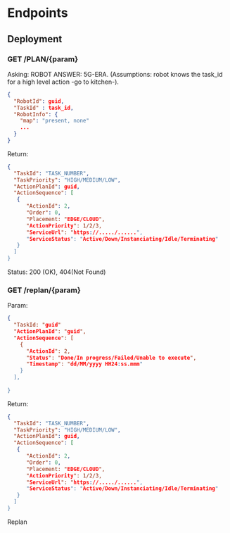 # Endpoints

## Deployment


### GET /PLAN/{param} 


Asking: ROBOT ANSWER: 5G-ERA.
(Assumptions: robot knows the task_id for a high level action -go to kitchen-).

```json
{
  "RobotId": guid,
  "TaskId" : task_id,
  "RobotInfo": {
    "map": "present, none"
    ...
  }
}
```

Return: 
```json
{
  "TaskId": "TASK_NUMBER",
  "TaskPriority": "HIGH/MEDIUM/LOW",
  "ActionPlanId": guid,
  "ActionSequence": [
   {
      "ActionId": 2,
      "Order": 0,
      "Placement: "EDGE/CLOUD",
      "ActionPriority": 1/2/3,
      "ServiceUrl": "https://...../......",
      "ServiceStatus": "Active/Down/Instanciating/Idle/Terminating"
   } 
  ]
}
```
Status: 200 (OK), 404(Not Found)

### GET /replan/{param}

Param:
```json
{
  "TaskId: "guid"
  "ActionPlanId": "guid",
  "ActionSequence": [
    {
      "ActionId": 2,
      "Status": "Done/In progress/Failed/Unable to execute",
      "Timestamp": "dd/MM/yyyy HH24:ss.mmm"
    }
  ],
  
}
```
Return: 
```json
{
  "TaskId": "TASK_NUMBER",
  "TaskPriority": "HIGH/MEDIUM/LOW",
  "ActionPlanId": guid,
  "ActionSequence": [
   {
      "ActionId": 2,
      "Order": 0,
      "Placement: "EDGE/CLOUD",
      "ActionPriority": 1/2/3,
      "ServiceUrl": "https://...../......",
      "ServiceStatus": "Active/Down/Instanciating/Idle/Terminating"
   } 
  ]
}
```
Replan 
